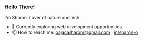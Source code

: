 ### Hello There!
I'm Sharon. Lover of nature and tech.
- 🌱 Currently exploring web development opportunities.
- 📫 How to reach me: <oajacasharonr@gmail.com> | [in/sharon-o](https://www.linkedin.com/in/sharon-o/)
